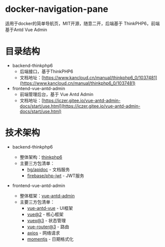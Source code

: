 # docker-navigation-pane

适用于docker的简单导航页，MIT开源，随意二开，后端基于 ThinkPHP6，前端基于Antd Vue Admin

# 目录结构

* backend-thinkphp6
     * 后端接口，基于ThinkPHP6
     * 文档地址：[https://www.kancloud.cn/manual/thinkphp6_0/1037481](https://www.kancloud.cn/manual/thinkphp6_0/1037481)
* frontend-vue-antd-admin
    * 前端管理后台，基于 Vue Antd Admin
    * 文档地址：[https://iczer.gitee.io/vue-antd-admin-docs/start/use.html](https://iczer.gitee.io/vue-antd-admin-docs/start/use.html)

# 技术架构

* backend-thinkphp6
    * 整体架构：[thinkphp6](https://www.kancloud.cn/manual/thinkphp6_0/1037481)
    * 主要三方包清单：
        * [hg/apidoc](https://hg-code.gitee.io/apidoc-php/) - 文档服务
        * [firebase/php-jwt](https://github.com/firebase/php-jwt) - JWT服务


* frontend-vue-antd-admin
    * 整体框架：[vue-antd-admin](https://iczer.gitee.io/vue-antd-admin-docs/)
    * 主要三方包清单：
        * [vue-antd-vue](https://1x.antdv.com/docs/vue/introduce-cn/) - UI框架
        * [vue@2](https://v2.cn.vuejs.org/) - 核心框架
        * [vuex@3](https://v3.vuex.vuejs.org/zh/) - 状态管理
        * [vue-router@3](https://v3.router.vuejs.org/zh/) - 路由
        * [axios](https://axios-http.com/zh/docs/intro) - 网络请求
        * [momentjs](http://momentjs.cn/) - 日期格式化